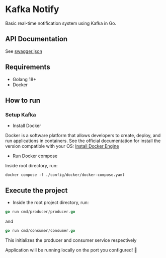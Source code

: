 # Kafka Notify

Basic real-time notification system using Kafka in Go.

## API Documentation

See [swagger.json](./docs/swagger.json)

## Requirements

- Golang 18+
- Docker

## How to run

### Setup Kafka

- Install Docker

Docker is a software platform that allows developers to create, deploy, and run applications in containers. See the official documentation for install the version compatible with your OS: [Install Docker Engine](https://docs.docker.com/engine/install/)

- Run Docker compose

Inside root directory, run:

```docker
docker compose -f ./config/docker/docker-compose.yaml
```

## Execute the project

- Inside the root project directory, run:

```go
go run cmd/producer/producer.go
```

and

```go
go run cmd/consumer/consumer.go
```

This initializes the producer and consumer service respectively 

Application will be running locally on the port you configured! 🚀
